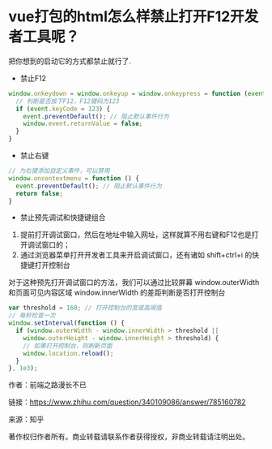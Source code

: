 # vue打包的html怎么样禁止打开F12开发者工具呢？

把你想到的启动它的方式都禁止就行了.

- 禁止F12

```js
window.onkeydown = window.onkeyup = window.onkeypress = function (event) {
  // 判断是否按下F12，F12键码为123  
  if (event.keyCode = 123) {
    event.preventDefault(); // 阻止默认事件行为  
    window.event.returnValue = false;
  }
} 
```

- 禁止右键

```js
// 为右键添加自定义事件，可以禁用  
window.oncontextmenu = function () {
  event.preventDefault(); // 阻止默认事件行为  
  return false;
}
```

- 禁止预先调试和快捷键组合

1. 提前打开调试窗口，然后在地址中输入网址，这样就算不用右键和F12也是打开调试窗口的；
2. 通过浏览器菜单打开开发者工具来开启调试窗口，还有诸如 shift+ctrl+i 的快捷键打开控制台

对于这种预先打开调试窗口的方法，我们可以通过比较屏幕 window.outerWidth 和页面可见内容区域 window.innerWidth 的差距判断是否打开控制台

```js
var threshold = 160; // 打开控制台的宽或高阈值  
// 每秒检查一次
window.setInterval(function () {
  if (window.outerWidth - window.innerWidth > threshold ||
    window.outerHeight - window.innerHeight > threshold) {
    // 如果打开控制台，则刷新页面
    window.location.reload();
  }
}, 1e3);
```

作者：前端之路漫长不已

链接：https://www.zhihu.com/question/340109086/answer/785160782

来源：知乎

著作权归作者所有。商业转载请联系作者获得授权，非商业转载请注明出处。
